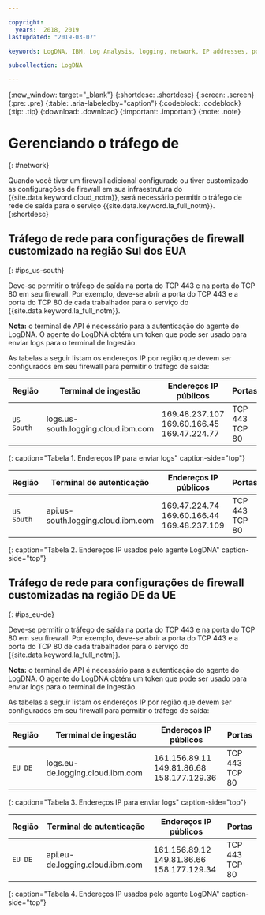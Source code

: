 ```yaml
---

copyright:
  years:  2018, 2019
lastupdated: "2019-03-07"

keywords: LogDNA, IBM, Log Analysis, logging, network, IP addresses, port

subcollection: LogDNA

---
```


{:new_window: target="_blank"}
{:shortdesc: .shortdesc}
{:screen: .screen}
{:pre: .pre}
{:table: .aria-labeledby="caption"}
{:codeblock: .codeblock}
{:tip: .tip}
{:download: .download}
{:important: .important}
{:note: .note}

 
# Gerenciando o tráfego de
{: #network}

Quando você tiver um firewall adicional configurado ou tiver customizado as configurações de firewall em sua infraestrutura do {{site.data.keyword.cloud_notm}}, será necessário permitir o tráfego de rede de saída para o serviço {{site.data.keyword.la_full_notm}}. 
{:shortdesc}


## Tráfego de rede para configurações de firewall customizado na região Sul dos EUA
{: #ips_us-south}

Deve-se permitir o tráfego de saída na porta do TCP 443 e na porta do TCP 80 em seu firewall. Por exemplo, deve-se abrir a porta do TCP 443 e a porta do TCP 80 de cada trabalhador para o serviço do {{site.data.keyword.la_full_notm}}.

**Nota:** o terminal de API é necessário para a autenticação do agente do LogDNA. O agente do LogDNA obtém um token que pode ser usado para enviar logs para o terminal de Ingestão.

As tabelas a seguir listam os endereços IP por região que devem ser configurados em seu firewall para permitir o tráfego de saída:

| Região      | Terminal de ingestão                          | Endereços IP públicos               | Portas   |
|-------------|---------------------------------------------|-----------------------------------|---------|
| `US South`    | logs.us-south.logging.cloud.ibm.com         | 169.48.237.107 </br>169.60.166.45 </br>169.47.224.77  | TCP 443 </br>TCP 80 | 
{: caption="Tabela 1. Endereços IP para enviar logs" caption-side="top"}


| Região      | Terminal de autenticação                     | Endereços IP públicos               | Portas   |
|-------------|---------------------------------------------|-----------------------------------|---------|
| `US South`    | api.us-south.logging.cloud.ibm.com          | 169.47.224.74  </br>169.60.166.44 </br>169.48.237.109  | TCP 443 </br>TCP 80 |
{: caption="Tabela 2. Endereços IP usados pelo agente LogDNA" caption-side="top"}



## Tráfego de rede para configurações de firewall customizadas na região DE da UE
{: #ips_eu-de}

Deve-se permitir o tráfego de saída na porta do TCP 443 e na porta do TCP 80 em seu firewall. Por exemplo, deve-se abrir a porta do TCP 443 e a porta do TCP 80 de cada trabalhador para o serviço do {{site.data.keyword.la_full_notm}}.

**Nota:** o terminal de API é necessário para a autenticação do agente do LogDNA. O agente do LogDNA obtém um token que pode ser usado para enviar logs para o terminal de Ingestão.

As tabelas a seguir listam os endereços IP por região que devem ser configurados em seu firewall para permitir o tráfego de saída:

| Região      | Terminal de ingestão                          | Endereços IP públicos               | Portas   |
|-------------|---------------------------------------------|-----------------------------------|---------|
| `EU DE`     | logs.eu-de.logging.cloud.ibm.com         | 161.156.89.11 </br>149.81.86.68 </br>158.177.129.36  | TCP 443 </br>TCP 80 | 
{: caption="Tabela 3. Endereços IP para enviar logs" caption-side="top"}


| Região      | Terminal de autenticação                     | Endereços IP públicos               | Portas   |
|-------------|---------------------------------------------|-----------------------------------|---------|
| `EU DE`     | api.eu-de.logging.cloud.ibm.com          | 161.156.89.12  </br>149.81.86.66 </br>158.177.129.34    | TCP 443 </br>TCP 80 |
{: caption="Tabela 4. Endereços IP usados pelo agente LogDNA" caption-side="top"}


